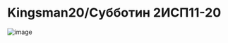 # Kingsman20/Субботин 2ИСП11-20

![image](https://user-images.githubusercontent.com/126570539/224980471-c357f5e5-2319-46e5-a4f6-81be0ebaa91d.png)

